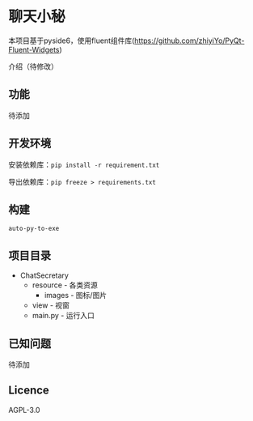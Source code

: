 # 聊天小秘

本项目基于pyside6，使用fluent组件库(https://github.com/zhiyiYo/PyQt-Fluent-Widgets)

介绍（待修改）

## 功能

待添加

## 开发环境

安装依赖库：`pip install -r requirement.txt`

导出依赖库：`pip freeze > requirements.txt`

## 构建

`auto-py-to-exe`

## 项目目录

* ChatSecretary
  * resource - 各类资源
    * images  - 图标/图片
  * view - 视窗
  * main.py - 运行入口

## 已知问题

待添加

## Licence

AGPL-3.0